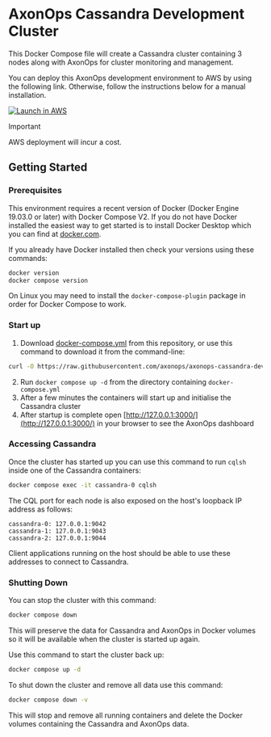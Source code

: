 # AxonOps Cassandra Development Cluster

This Docker Compose file will create a Cassandra cluster containing 3 nodes along with AxonOps for
cluster monitoring and management.

You can deploy this AxonOps development environment to AWS by using the following link. Otherwise, follow the
instructions below for a manual installation.


[![Launch in AWS](https://s3.amazonaws.com/cloudformation-examples/cloudformation-launch-stack.png 'Launch in AWS')](https://eu-central-1.console.aws.amazon.com/cloudformation/home?region=us-east-1#/stacks/create/review?templateURL=https://raw.githubusercontent.com/axonops/axonops-cassandra-dev-cluster/main/axonops.yaml)

> [!IMPORTANT]  
> AWS deployment will incur a cost.

## Getting Started

### Prerequisites

This environment requires a recent version of Docker (Docker Engine 19.03.0 or later) with Docker Compose V2.
If you do not have Docker installed the easiest way to get started is to install Docker Desktop which you can
find at [docker.com](https://docker.com/).

If you already have Docker installed then check your versions using these commands:
```bash
docker version
docker compose version
```
On Linux you may need to install the `docker-compose-plugin` package in order for Docker Compose to work.

### Start up
1. Download [docker-compose.yml](https://github.com/axonops/axonops-cassandra-dev-cluster/blob/main/docker-compose.yml) from this repository, or use this command to download it from the command-line:
```bash
curl -O https://raw.githubusercontent.com/axonops/axonops-cassandra-dev-cluster/main/docker-compose.yml
```
2. Run `docker compose up -d` from the directory containing `docker-compose.yml`
3. After a few minutes the containers will start up and initialise the Cassandra cluster
4. After startup is complete open [http://127.0.0.1:3000/](http://127.0.0.1:3000/) in your browser to see the AxonOps dashboard

### Accessing Cassandra

Once the cluster has started up you can use this command to run `cqlsh` inside one of the Cassandra containers:
```bash
docker compose exec -it cassandra-0 cqlsh
```

The CQL port for each node is also exposed on the host's loopback IP address as follows:
```
cassandra-0: 127.0.0.1:9042
cassandra-1: 127.0.0.1:9043
cassandra-2: 127.0.0.1:9044
```
Client applications running on the host should be able to use these addresses to connect to Cassandra.

### Shutting Down

You can stop the cluster with this command:
```bash
docker compose down
```
This will preserve the data for Cassandra and AxonOps in Docker volumes so it will be available when the
cluster is started up again.

Use this command to start the cluster back up:
```bash
docker compose up -d
```

To shut down the cluster and remove all data use this command:
```bash
docker compose down -v
```
This will stop and remove all running containers and delete the Docker volumes containing the Cassandra and AxonOps data.
